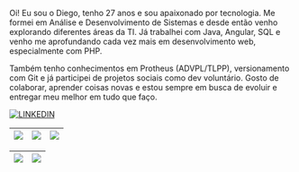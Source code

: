 Oi! Eu sou o Diego, tenho 27 anos e sou apaixonado por tecnologia.
Me formei em Análise e Desenvolvimento de Sistemas e desde então venho explorando diferentes áreas da TI. Já trabalhei com Java, Angular, SQL e venho me aprofundando cada vez mais em desenvolvimento web, especialmente com PHP.

Também tenho conhecimentos em Protheus (ADVPL/TLPP), versionamento com Git e já participei de projetos sociais como dev voluntário. Gosto de colaborar, aprender coisas novas e estou sempre em busca de evoluir e entregar meu melhor em tudo que faço.




[![LINKEDIN](https://img.shields.io/badge/LinkedIn-0077B5?style=for-the-badge&logo=linkedin&logoColor=white)](https://www.linkedin.com/in/die-santana/)

| ![](http://github-profile-summary-cards.vercel.app/api/cards/stats?username=diesantana&theme=dracula) | ![](http://github-profile-summary-cards.vercel.app/api/cards/repos-per-language?username=diesantana&hide=Html&theme=dracula) | ![](http://github-profile-summary-cards.vercel.app/api/cards/most-commit-language?username=diesantana&theme=dracula) |
| :-: | :-: | :-: |

| ![](http://github-profile-summary-cards.vercel.app/api/cards/profile-details?username=diesantana&theme=dracula) | ![](https://github-readme-streak-stats.herokuapp.com/?user=diesantana&theme=dracula&hide_border=true&date_format=M%20j%5B%2C%20Y%5D&background=1A1B27&stroke=35AFA3&ring=BF91F3&fire=BF91F3&currStreakNum=BF91F3&sideNums=BF91F3&currStreakLabel=BF91F3&sideLabels=BF91F3&dates=35AFA3) |
| :-: | :-: |



